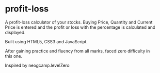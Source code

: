 # profit-loss
A profit-loss calculator of your stocks. 
Buying Price, Quantity and Current Price is entered and the profit or loss with the percentage is calculated and displayed.

Built using HTML5, CSS3 and JavaScript.

After gaining practice and fluency from all marks, faced zero difficulty in this one.

Inspired by neogcamp.levelZero
